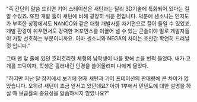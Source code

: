 "즉 간단히 말씀 드리면 기어 스테이션은 새턴과는 달리 3D기술에 특화되어 있다는 걸 알 수있죠. 또한 개발 툴이 새턴에 비해 굉장히 쉬운 편입니다. 덕분에 센소니는 인지도가 부족한 상황에서도 NANCO와 같은 대형 개발사를 자기편으로 끌어 들일 수 있었죠. 개발 환경이 쉬우면서도 강력한 퍼포먼스를 이끌어 낼 수 있는 콘솔이야 말로 개발자들이 가장 선호하는 부분이니까요. 아마 센소니와 NEGA의 차이는 조만간 확연히 드러날 것 입니다." 

그때 맨 앞 줄에 있던 호리호리한 체형의 남학생이 나를 향해 손을 번쩍 들었다. 
내가 고개를 끄덕이자, 학생은 흘러내린 안경을 쓸어올리며 나에게 물었다. 

"하지만 지난 달 잡지에서 보기에 현재 새턴과 기어 프테이션의 판매량에 큰 차이가 없었습니다. 오히려 새턴이 조금 앞서고 있던데요? 아까 1부에서 민텐도에 대한 설명을 하실 때 보급률의 중요성을 말씀하시지 않았나요?" 